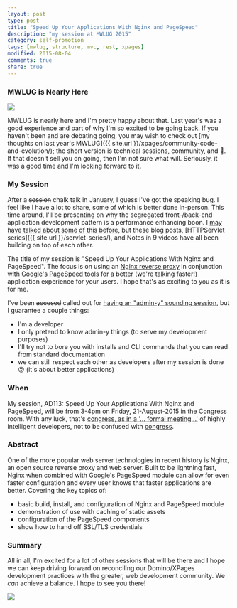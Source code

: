 ```yaml
---
layout: post
type: post
title: "Speed Up Your Applications With Nginx and PageSpeed"
description: "my session at MWLUG 2015"
category: self-promotion
tags: [mwlug, structure, mvc, rest, xpages]
modified: 2015-08-04
comments: true
share: true
---
```


### MWLUG is Nearly Here

<a href="http://i.giphy.com/mPOGx4hJtOWSA.gif" data-toggle="tooltip" title="call me excited"><img src="http://i.giphy.com/mPOGx4hJtOWSA.gif" class="img-responsive center-block" /></a>

MWLUG is nearly here and I'm pretty happy about that. Last year's was a good experience and part of why I'm so excited to be going back. If you haven't been and are debating going, you may wish to check out [my thoughts on last year's MWLUG]({{ site.url }}/xpages/community-code-and-evolution/); the short version is technical sessions, community, and :beer:. If that doesn't sell you on going, then I'm not sure what will. Seriously, it was a good time and I'm looking forward to it.

### My Session
After a <s>session</s> chalk talk in January, I guess I've got the speaking bug. I feel like I have a lot to share, some of which is better done in-person. This time around, I'll be presenting on why the segregated front-/back-end application development pattern is a performance enhancing boon. I [may have talked about some of this before](//edm00se.io/xpages/application-logic/), but these blog posts, [HTTPServlet series]({{ site.url }}/servlet-series/), and <span data-toggle="tooltip" title="one more is on its way!">Notes in 9 videos</span> have all been building on top of each other.

The title of my session is "Speed Up Your Applications With Nginx and PageSpeed". The focus is on using an [Nginx reverse proxy](//nginx.org/) in conjunction with [Google's PageSpeed tools](//developers.google.com/speed/pagespeed/?hl=en) for a better (we're talking faster!) application experience for your users. I hope that's as exciting to you as it is for me.

I've been <span data-toggle="tooltip" title="looking at you, David"><s>accused</s> called out for [having an "admin-y" sounding session](//www.youtube.com/watch?v=dAN1iGaOv2s&t=8m27s)</span>, but I guarantee a couple things:

* I'm a developer
* I only pretend to know admin-y things (to serve my development purposes)
* I'll try not to bore you with installs and CLI commands that you can read from standard documentation
* we can still respect each other as developers after my session is done :stuck_out_tongue_winking_eye: (it's about better applications)

### When
My session, AD113: Speed Up Your Applications With Nginx and PageSpeed, will be from 3-4pm on Friday, 21-August-2015 in the Congress room. With any luck, that's [congress, as in a '... formal meeting...'](//en.wikipedia.org/wiki/Congress) of highly intelligent developers, not to be confused with [congress](//www.urbandictionary.com/define.php?term=Congress&defid=4452659).

### Abstract
One of the more popular web server technologies in recent history is Nginx, an open source reverse proxy and web server. Built to be lightning fast, Nginx when combined with Google's PageSpeed module can allow for even faster configuration and every user knows that faster applications are better. Covering the key topics of:

* basic build, install, and configuration of Nginx and PageSpeed module
* demonstration of use with caching of static assets
* configuration of the PageSpeed components
* show how to hand off SSL/TLS credentials

### Summary
All in all, I'm excited for a lot of other sessions that will be there and I hope we can keep driving forward on reconciling our Domino/XPages development practices with the greater, web development community. We _can_ achieve a balance. I hope to see you there!

<a href="{{ site.url }}/images/post_images/deadpool.jpg" data-toggle="tooltip" title="Weeeeee!"><img src="{{ site.url }}/images/post_images/deadpool.jpg" class="img-responsive center-block" /></a>